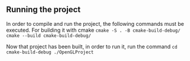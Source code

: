 ## Running the project

In order to compile and run the project, the following commands must be executed.
For building it with cmake
``
cmake -S . -B cmake-build-debug/
cmake --build cmake-build-debug/
``

Now that project has been built, in order to run it, run the command
``
cd cmake-build-debug
./OpenGLProject
``

